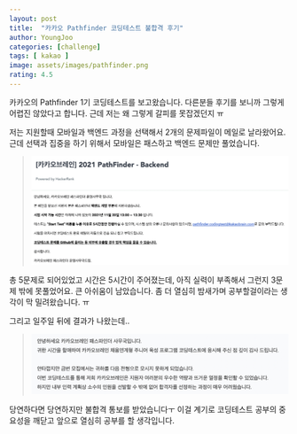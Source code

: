 ```yaml
---
layout: post
title:  "카카오 Pathfinder 코딩테스트 불합격 후기"
author: YoungJoo
categories: [challenge]
tags: [ kakao ]
image: assets/images/pathfinder.png
rating: 4.5
---
```


카카오의 Pathfinder 1기 코딩테스트를 보고왔습니다.
다른분들 후기를 보니까 그렇게 어렵진 않았다고 합니다. 근데 저는 왜 그렇게 갈피를 못잡겠던지 ㅠ

저는 지원할때 모바일과 백엔드 과정을 선택해서 2개의 문제파일이 메일로 날라왔어요. 근데 선택과 집중을 하기 위해서 
모바일은 패스하고 백엔드 문제만 풀었습니다.

> ![image](/assets/images/backend_codingtest.png)

총 5문제로 되어있었고 시간은 5시간이 주어졌는데, 아직 실력이 부족해서 그런지 3문제 밖에 못풀었어요. 
큰 아쉬움이 남았습니다. 좀 더 열심히 밤새가며 공부할걸이라는 생각이 막 밀려왔습니다. ㅠ

그리고 일주일 뒤에 결과가 나왔는데.. 
> ![image](/assets/images/codingtest_fail.png)

당연하다면 당연하지만 불합격 통보를 받았습니다ㅜ
이걸 계기로 코딩테스트 공부의 중요성을 깨닫고 앞으로 열심히 공부를 할 생각입니다.
